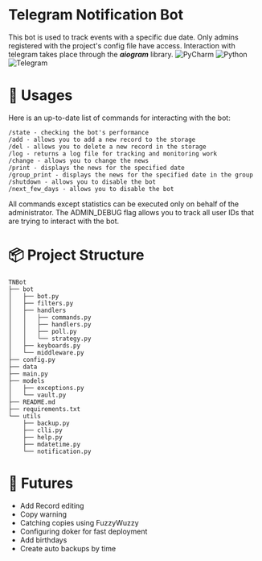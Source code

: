 # Telegram Notification Bot
This bot is used to track events with a specific due date. Only admins registered with the project's config file have access. Interaction with telegram takes place through the ***aiogram*** library.
![PyCharm](https://img.shields.io/badge/pycharm-143?style=for-the-badge&logo=pycharm&logoColor=black&color=black&labelColor=green)
![Python](https://img.shields.io/badge/python-3670A0?style=for-the-badge&logo=python&logoColor=ffdd54)
![Telegram](https://img.shields.io/badge/Telegram-2CA5E0?style=for-the-badge&logo=telegram&logoColor=white)

# :loudspeaker: Usages
Here is an up-to-date list of commands for interacting with the bot:
```
/state - checking the bot's performance  
/add - allows you to add a new record to the storage
/del - allows you to delete a new record in the storage
/log - returns a log file for tracking and monitoring work
/change - allows you to change the news
/print - displays the news for the specified date
/group_print - displays the news for the specified date in the group
/shutdown - allows you to disable the bot 
/next_few_days - allows you to disable the bot
```
All commands except statistics can be executed only on behalf of the administrator. The ADMIN_DEBUG flag allows you to track all user IDs that are trying to interact with the bot.

# :package: Project Structure
```
TNBot
├── bot
│   ├── bot.py
│   ├── filters.py
│   ├── handlers
│   │   ├── commands.py
│   │   ├── handlers.py
│   │   ├── poll.py
│   │   └── strategy.py
│   ├── keyboards.py
│   └── middleware.py
├── config.py
├── data
├── main.py
├── models
│   ├── exceptions.py
│   └── vault.py
├── README.md
├── requirements.txt
└── utils
    ├── backup.py
    ├── clli.py
    ├── help.py
    ├── mdatetime.py
    └── notification.py
```

# :bookmark_tabs: Futures
- Add Record editing
- Сopy warning
- Сatching copies using FuzzyWuzzy
- Сonfiguring doker for fast deployment
- Add birthdays 
- Сreate auto backups by time 